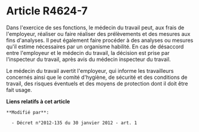# Article R4624-7

Dans l'exercice de ses fonctions, le médecin du travail peut, aux frais de l'employeur, réaliser ou faire réaliser des
prélèvements et des mesures aux fins d'analyses. Il peut également faire procéder à des analyses ou mesures qu'il estime
nécessaires par un organisme habilité. En cas de désaccord entre l'employeur et le médecin du travail, la décision est prise
par l'inspecteur du travail, après avis du médecin inspecteur du travail. 

Le médecin du travail avertit l'employeur, qui informe les travailleurs concernés ainsi que le comité d'hygiène, de sécurité
et des conditions de travail, des risques éventuels et des moyens de protection dont il doit être fait usage.

**Liens relatifs à cet article**

	**Modifié par**:

	  - Décret n°2012-135 du 30 janvier 2012 - art. 1
